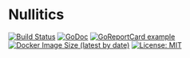 # Nullitics

[![Build Status](https://img.shields.io/github/workflow/status/nullitics/nullitics/CI%20Pipeline)](https://github.com/nullitics/nullitics)
[![GoDoc](https://godoc.org/github.com/nullitics/nullitics?status.svg)](https://godoc.org/github.com/nullitics/nullitics)
[![GoReportCard example](https://goreportcard.com/badge/github.com/nullitics/nullitics)](https://goreportcard.com/report/github.com/nullitics/nullitics)
[![Docker Image Size (latest by date)](https://img.shields.io/docker/image-size/zserge/nullitics)](https://hub.docker.com/repository/docker/zserge/nullitics/)
[![License: MIT](https://img.shields.io/badge/License-MIT-yellow.svg)](https://opensource.org/licenses/MIT)

